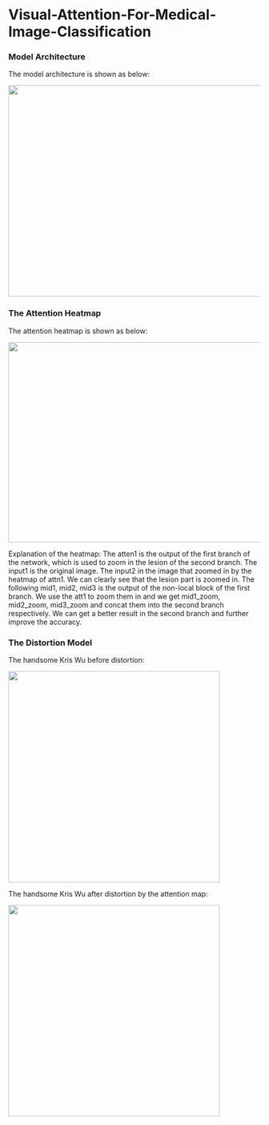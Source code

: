 # Visual-Attention-For-Medical-Image-Classification


### Model Architecture
The model architecture is shown as below:

<img src = https://github.com/GuoshenLi/Zoom-in-Lesion-For-Medical-Image-Classification/blob/main/model.png width = '915' height = '422'/><br/>



### The Attention Heatmap
The attention heatmap is shown as below:

<img src = https://github.com/GuoshenLi/Zoom-in-Lesion-For-Medical-Image-Classification/blob/main/heatmap.png width = '1146' height = '400'/><br/>



Explanation of the heatmap:
The atten1 is the output of the first branch of the network, which is used to zoom in the lesion of the second branch.
The input1 is the original image. The input2 in the image that zoomed in by the heatmap of attn1. We can clearly see that the lesion part is zoomed in.
The following mid1, mid2, mid3 is the output of the non-local block of the first branch. We use the att1 to zoom them in and we get mid1_zoom, mid2_zoom, mid3_zoom and concat them into the second branch respectively. 
We can get a better result in the second branch and further improve the accuracy.


### The Distortion Model
The handsome Kris Wu before distortion:

<img src = https://github.com/GuoshenLi/Zoom-in-Lesion-For-Medical-Image-Classification/blob/main/kris.png width = '422' height = '422'/><br/>

The handsome Kris Wu after distortion by the attention map:

<img src = https://github.com/GuoshenLi/Zoom-in-Lesion-For-Medical-Image-Classification/blob/main/kris_distortion.png width = '422' height = '422'/><br/>
